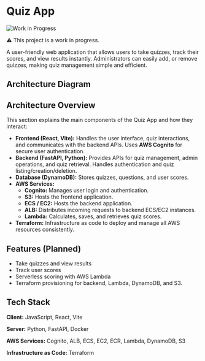 # Quiz App
![Work in Progress](https://img.shields.io/badge/status-WIP-yellow)

⚠️ This project is a work in progress.

A user-friendly web application that allows users to take quizzes, track their scores, and view results instantly. Administrators can easily add, or remove quizzes, making quiz management simple and efficient.


## Architecture Diagram


## Architecture Overview

This section explains the main components of the Quiz App and how they interact:

- **Frontend (React, Vite):** Handles the user interface, quiz interactions, and communicates with the backend APIs. Uses **AWS Cognito** for secure user authentication.  
- **Backend (FastAPI, Python):** Provides APIs for quiz management, admin operations, and quiz retrieval. Handles authentication and quiz listing/creation/deletion.  
- **Database (DynamoDB):** Stores quizzes, questions, and user scores.  
- **AWS Services:**  
  - **Cognito:** Manages user login and authentication.  
  - **S3:** Hosts the frontend application.  
  - **ECS / EC2:** Hosts the backend application.  
  - **ALB:** Distributes incoming requests to backend ECS/EC2 instances. 
  - **Lambda:** Calculates, saves, and retrieves quiz scores.  
- **Terraform:** Infrastructure as code to deploy and manage all AWS resources consistently.

## Features (Planned)

- Take quizzes and view results
- Track user scores
- Serverless scoring with AWS Lambda  
- Terraform provisioning for backend, Lambda, DynamoDB, and S3.


## Tech Stack

**Client:** JavaScript, React, Vite

**Server:** Python, FastAPI, Docker

**AWS Services:** Cognito, ALB, ECS, EC2, ECR, Lambda, DynamoDB, S3

**Infrastructure as Code:** Terraform

